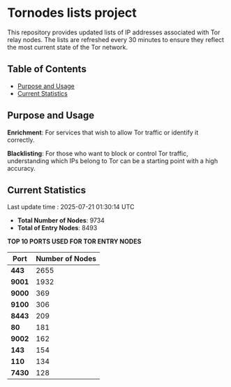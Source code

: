# Tornodes lists project

This repository provides updated lists of IP addresses associated with Tor relay nodes. The lists are refreshed every 30 minutes to ensure they reflect the most current state of the Tor network.

## Table of Contents

- [Purpose and Usage](#purpose-and-usage)
- [Current Statistics](#current-statistics)


## Purpose and Usage

**Enrichment**: For services that wish to allow Tor traffic or identify it correctly.

**Blacklisting**: For those who want to block or control Tor traffic, understanding which IPs belong to Tor can be a starting point with a high accuracy.

## Current Statistics

Last update time : 2025-07-21 01:30:14 UTC

- **Total Number of Nodes**: 9734
- **Total of Entry Nodes**: 8493

**TOP 10 PORTS USED FOR TOR ENTRY NODES**

| **Port** | **Number of Nodes** |
|------|-----------------|
| **443**   | 2655  |
| **9001**   | 1932  |
| **9000**   | 369  |
| **9100**   | 306  |
| **8443**   | 209  |
| **80**   | 181  |
| **9002**   | 162  |
| **143**   | 154  |
| **110**   | 134  |
| **7430**   | 128  |

